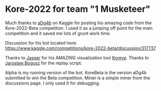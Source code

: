# Kore-2022 for team "1 Musketeer"

Much thanks to [aDg4b](https://www.kaggle.com/egrehbbt) on Kaggle for posting his amazing code from the Kore-2022-Beta competition.
I used it as a jumping off point for the main competition and it saved me lots of grunt work time.

Discussion for his bot located here:
https://www.kaggle.com/competitions/kore-2022-beta/discussion/317737

Thanks to [Jasper](https://www.kaggle.com/jmerle) for his AMAZING visualization tool [Koreye](https://jmerle.github.io/koreye-2022/).
Thanks to [Jaroslaw Bogusz](https://www.kaggle.com/jaroslawbogusz) for the replay script.

Alpha is my running version of the bot.
KoreBeta is the version aDg4b submitted to win the Beta competition.
Miner is a simple miner from the discussions page. I only used it for debugging.
